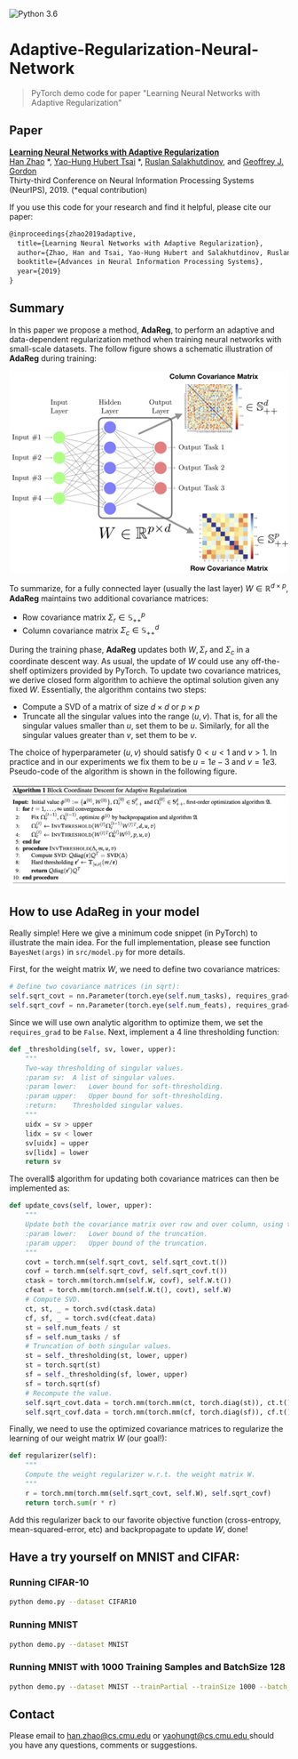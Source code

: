 ![Python 3.6](https://img.shields.io/badge/python-3.6-green.svg)  

# Adaptive-Regularization-Neural-Network

> PyTorch demo code for paper "Learning Neural Networks with Adaptive Regularization"

## Paper
[**Learning Neural Networks with Adaptive Regularization**](https://arxiv.org/abs/1907.06288)<br>
[Han Zhao](http://www.cs.cmu.edu/~hzhao1/) *, [Yao-Hung Hubert Tsai](https://yaohungt.github.io) *, [Ruslan Salakhutdinov](https://www.cs.cmu.edu/~rsalakhu/), and [Geoffrey J. Gordon](http://www.cs.cmu.edu/~ggordon/) <br>
Thirty-third Conference on Neural Information Processing Systems (NeurIPS), 2019. (*equal contribution)

If you use this code for your research and find it helpful, please cite our paper:
```tex
@inproceedings{zhao2019adaptive,
  title={Learning Neural Networks with Adaptive Regularization},
  author={Zhao, Han and Tsai, Yao-Hung Hubert and Salakhutdinov, Ruslan and Gordon, Geoffrey J},
  booktitle={Advances in Neural Information Processing Systems},
  year={2019}
}
```

## Summary
In this paper we propose a method, **AdaReg**, to perform an adaptive and data-dependent regularization method when training neural networks with small-scale datasets. The follow figure shows a schematic illustration of **AdaReg** during training:

![](./img/git_figure.png)

To summarize, for a fully connected layer (usually the last layer) $W\in\mathbb{R}^{d\times p}$, **AdaReg** maintains two additional covariance matrices:

*   Row covariance matrix $\Sigma_r\in\mathbb{S}_{++}^p$
*   Column covariance matrix $\Sigma_c\in\mathbb{S}_{++}^d$

During the training phase, **AdaReg** updates both $W, \Sigma_r$ and $\Sigma_c$ in a coordinate descent way. As usual, the update of $W$ could use any off-the-shelf optimizers provided by PyTorch. To update two covariance matrices, we derive closed form algorithm to achieve the optimal solution given any fixed $W$. Essentially, the algorithm contains two steps:

*   Compute a SVD of a matrix of size $d\times d$ or $p\times p$
*   Truncate all the singular values into the range $(u, v)$. That is, for all the singular values smaller than $u$, set them to be $u$. Similarly, for all the singular values greater than $v$, set them to be $v$.

The choice of hyperparameter $(u, v)$ should satisfy $0 < u < 1$ and $v > 1$. In practice and in our experiments we fix them to be $u = 1e-3$ and $v = 1e3$. Pseudo-code of the algorithm is shown in the following figure.

![](./img/pseudo.png)

## How to use AdaReg in your model

Really simple! Here we give a minimum code snippet (in PyTorch) to illustrate the main idea. For the full implementation, please see function `BayesNet(args)` in `src/model.py` for more details.

First, for the weight matrix $W$, we need to define two covariance matrices:

```python
# Define two covariance matrices (in sqrt):
self.sqrt_covt = nn.Parameter(torch.eye(self.num_tasks), requires_grad=False)
self.sqrt_covf = nn.Parameter(torch.eye(self.num_feats), requires_grad=False)
```

Since we will use own analytic algorithm to optimize them, we set the `requires_grad` to be `False`. Next, implement a 4 line thresholding function:

```python
def _thresholding(self, sv, lower, upper):
    """
    Two-way thresholding of singular values.
    :param sv:  A list of singular values.
    :param lower:   Lower bound for soft-thresholding.
    :param upper:   Upper bound for soft-thresholding.
    :return:    Thresholded singular values.
    """
    uidx = sv > upper
    lidx = sv < lower
    sv[uidx] = upper
    sv[lidx] = lower
    return sv
```

The overall$ algorithm for updating both covariance matrices can then be implemented as:
```python
def update_covs(self, lower, upper):
    """
    Update both the covariance matrix over row and over column, using the closed form solutions.
    :param lower:   Lower bound of the truncation.
    :param upper:   Upper bound of the truncation.
    """
    covt = torch.mm(self.sqrt_covt, self.sqrt_covt.t())
    covf = torch.mm(self.sqrt_covf, self.sqrt_covf.t())
    ctask = torch.mm(torch.mm(self.W, covf), self.W.t())
    cfeat = torch.mm(torch.mm(self.W.t(), covt), self.W)
    # Compute SVD.
    ct, st, _ = torch.svd(ctask.data)
    cf, sf, _ = torch.svd(cfeat.data)
    st = self.num_feats / st
    sf = self.num_tasks / sf
    # Truncation of both singular values.
    st = self._thresholding(st, lower, upper)
    st = torch.sqrt(st)
    sf = self._thresholding(sf, lower, upper)
    sf = torch.sqrt(sf)
    # Recompute the value.
    self.sqrt_covt.data = torch.mm(torch.mm(ct, torch.diag(st)), ct.t())
    self.sqrt_covf.data = torch.mm(torch.mm(cf, torch.diag(sf)), cf.t())
```

Finally, we need to use the optimized covariance matrices to regularize the learning of our weight matrix $W$ (our goal!):

```python
def regularizer(self):
    """
    Compute the weight regularizer w.r.t. the weight matrix W.
    """
    r = torch.mm(torch.mm(self.sqrt_covt, self.W), self.sqrt_covf)
    return torch.sum(r * r)
```

Add this regularizer back to our favorite objective function (cross-entropy, mean-squared-error, etc) and backpropagate to update $W$, done!


## Have a try yourself on MNIST and CIFAR:

### Running CIFAR-10
```bash
python demo.py --dataset CIFAR10 
```

### Running MNIST
```bash
python demo.py --dataset MNIST
```

### Running MNIST with 1000 Training Samples and BatchSize 128
```bash
python demo.py --dataset MNIST --trainPartial --trainSize 1000 --batch_size 128
```

## Contact
Please email to [han.zhao@cs.cmu.edu](mailto:han.zhao@cs.cmu.edu) or [yaohungt@cs.cmu.edu ](mailto:yaohungt@cs.cmu.edu ) should you have any questions, comments or suggestions.
